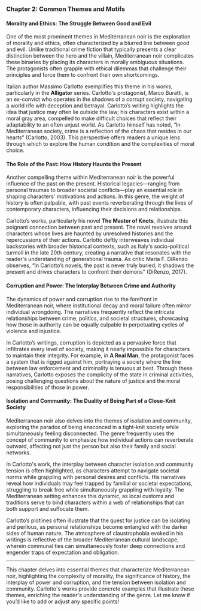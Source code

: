 ### Chapter 2: Common Themes and Motifs

#### Morality and Ethics: The Struggle Between Good and Evil

One of the most prominent themes in Mediterranean noir is the exploration of morality and ethics, often characterized by a blurred line between good and evil. Unlike traditional crime fiction that typically presents a clear distinction between the hero and the villain, Mediterranean noir complicates these binaries by placing its characters in morally ambiguous situations. The protagonists often grapple with ethical dilemmas that challenge their principles and force them to confront their own shortcomings.

Italian author Massimo Carlotto exemplifies this theme in his works, particularly in the **Alligator** series. Carlotto's protagonist, Marco Buratti, is an ex-convict who operates in the shadows of a corrupt society, navigating a world rife with deception and betrayal. Carlotto’s writing highlights the idea that justice may often lie outside the law; his characters exist within a moral gray area, compelled to make difficult choices that reflect their adaptability to an often unjust world. As Carlotto himself has noted, “In Mediterranean society, crime is a reflection of the chaos that resides in our hearts” (Carlotto, 2003). This perspective offers readers a unique lens through which to explore the human condition and the complexities of moral choice.

#### The Role of the Past: How History Haunts the Present

Another compelling theme within Mediterranean noir is the powerful influence of the past on the present. Historical legacies—ranging from personal traumas to broader societal conflicts—play an essential role in shaping characters' motivations and actions. In this genre, the weight of history is often palpable, with past events reverberating through the lives of contemporary characters, influencing their decisions and relationships.

Carlotto’s works, particularly his novel **The Master of Knots**, illustrate this poignant connection between past and present. The novel revolves around characters whose lives are haunted by unresolved histories and the repercussions of their actions. Carlotto deftly interweaves individual backstories with broader historical contexts, such as Italy's socio-political turmoil in the late 20th century, creating a narrative that resonates with the reader's understanding of generational trauma. As critic Maria F. DiRenzo observes, “In Carlotto’s novels, the past is never truly buried; it shadows the present and drives characters to confront their demons” (DiRenzo, 2017).

#### Corruption and Power: The Interplay Between Crime and Authority

The dynamics of power and corruption rise to the forefront in Mediterranean noir, where institutional decay and moral failure often mirror individual wrongdoing. The narratives frequently reflect the intricate relationships between crime, politics, and societal structures, showcasing how those in authority can be equally culpable in perpetuating cycles of violence and injustice.

In Carlotto’s writings, corruption is depicted as a pervasive force that infiltrates every level of society, making it nearly impossible for characters to maintain their integrity. For example, in **A Real Man**, the protagonist faces a system that is rigged against him, portraying a society where the line between law enforcement and criminality is tenuous at best. Through these narratives, Carlotto exposes the complicity of the state in criminal activities, posing challenging questions about the nature of justice and the moral responsibilities of those in power.

#### Isolation and Community: The Duality of Being Part of a Close-Knit Society

Mediterranean noir also delves into the themes of isolation and community, exploring the paradox of being ensconced in a tight-knit society while simultaneously feeling disconnected. The genre frequently uses the concept of community to emphasize how individual actions can reverberate outward, affecting not just the person but also their family and social networks.

In Carlotto's work, the interplay between character isolation and community tension is often highlighted, as characters attempt to navigate societal norms while grappling with personal desires and conflicts. His narratives reveal how individuals may feel trapped by familial or societal expectations, struggling to break free while simultaneously grappling with loyalty. The Mediterranean setting enhances this dynamic, as local customs and traditions serve to bind characters within a web of relationships that can both support and suffocate them.

Carlotto’s plotlines often illustrate that the quest for justice can be isolating and perilous, as personal relationships become entangled with the darker sides of human nature. The atmosphere of claustrophobia evoked in his writings is reflective of the broader Mediterranean cultural landscape, wherein communal ties can simultaneously foster deep connections and engender traps of expectation and obligation.

---

This chapter delves into essential themes that characterize Mediterranean noir, highlighting the complexity of morality, the significance of history, the interplay of power and corruption, and the tension between isolation and community. Carlotto's works provide concrete examples that illustrate these themes, enriching the reader's understanding of the genre. Let me know if you’d like to add or adjust any specific points!
